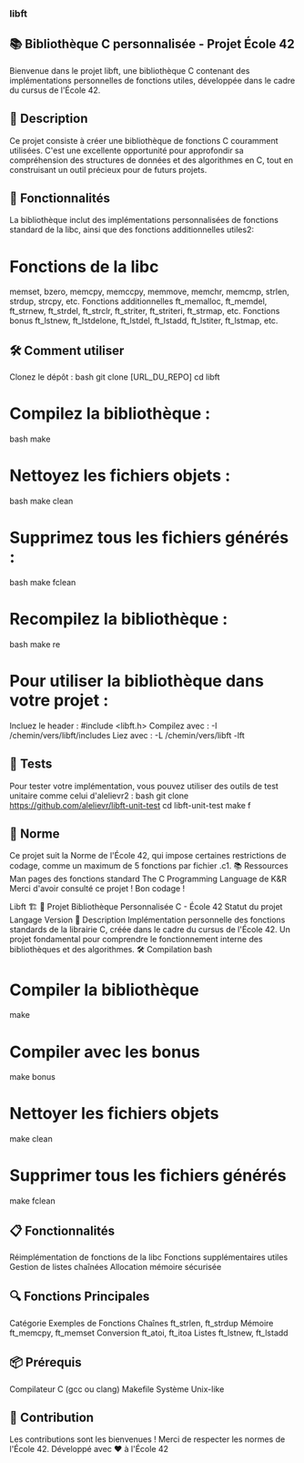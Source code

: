 ### libft
## 📚 Bibliothèque C personnalisée - Projet École 42
Bienvenue dans le projet libft, une bibliothèque C contenant des implémentations personnelles de fonctions utiles, développée dans le cadre du cursus de l'École 42.
## 📜 Description
Ce projet consiste à créer une bibliothèque de fonctions C couramment utilisées. C'est une excellente opportunité pour approfondir sa compréhension des structures de données et des algorithmes en C, tout en construisant un outil précieux pour de futurs projets.
## 🚀 Fonctionnalités
La bibliothèque inclut des implémentations personnalisées de fonctions standard de la libc, ainsi que des fonctions additionnelles utiles2:
# Fonctions de la libc
memset, bzero, memcpy, memccpy, memmove, memchr, memcmp, strlen, strdup, strcpy, etc.
Fonctions additionnelles
ft_memalloc, ft_memdel, ft_strnew, ft_strdel, ft_strclr, ft_striter, ft_striteri, ft_strmap, etc.
Fonctions bonus
ft_lstnew, ft_lstdelone, ft_lstdel, ft_lstadd, ft_lstiter, ft_lstmap, etc.
## 🛠️ Comment utiliser
Clonez le dépôt :
bash
git clone [URL_DU_REPO]
cd libft

# Compilez la bibliothèque :
 bash 
 make

# Nettoyez les fichiers objets :
 bash
 make clean

# Supprimez tous les fichiers générés :
 bash
 make fclean

# Recompilez la bibliothèque :
 bash
 make re

# Pour utiliser la bibliothèque dans votre projet :
  Incluez le header : #include <libft.h>
  Compilez avec : -I /chemin/vers/libft/includes
  Liez avec : -L /chemin/vers/libft -lft
## 🧪 Tests
  Pour tester votre implémentation, vous pouvez utiliser des outils de test unitaire comme celui d'alelievr2 :
  bash
  git clone https://github.com/alelievr/libft-unit-test
  cd libft-unit-test
  make f

## 📄 Norme
Ce projet suit la Norme de l'École 42, qui impose certaines restrictions de codage, comme un maximum de 5 fonctions par fichier .c1.
📚 Ressources
Man pages des fonctions standard
The C Programming Language de K&R
Merci d'avoir consulté ce projet ! Bon codage !

Libft 🏗️
🚀 Projet Bibliothèque Personnalisée C - École 42
Statut du projet
Langage
Version
📖 Description
Implémentation personnelle des fonctions standards de la librairie C, créée dans le cadre du cursus de l'École 42. Un projet fondamental pour comprendre le fonctionnement interne des bibliothèques et des algorithmes.
🛠 Compilation
bash
# Compiler la bibliothèque
make

# Compiler avec les bonus
make bonus

# Nettoyer les fichiers objets
make clean

# Supprimer tous les fichiers générés
make fclean

## 📋 Fonctionnalités
Réimplémentation de fonctions de la libc
Fonctions supplémentaires utiles
Gestion de listes chaînées
Allocation mémoire sécurisée

## 🔍 Fonctions Principales
Catégorie	Exemples de Fonctions
Chaînes	ft_strlen, ft_strdup
Mémoire	ft_memcpy, ft_memset
Conversion	ft_atoi, ft_itoa
Listes	ft_lstnew, ft_lstadd

## 📦 Prérequis
Compilateur C (gcc ou clang)
Makefile
Système Unix-like

## 🤝 Contribution
Les contributions sont les bienvenues ! Merci de respecter les normes de l'École 42. Développé avec ❤️ à l'École 42
